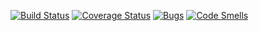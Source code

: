 [![Build Status](https://travis-ci.org/danyakotik228/test3.svg?branch=master)](https://travis-ci.org/danyakotik228/test3)
[![Coverage Status](https://coveralls.io/repos/github/Danyakotik228/test3/badge.svg?branch=master)](https://coveralls.io/github/Danyakotik228/test3?branch=master)
[![Bugs](https://sonarcloud.io/api/project_badges/measure?project=Danyakotik228_test3&metric=bugs)](https://sonarcloud.io/dashboard?id=Danyakotik228_test3)
[![Code Smells](https://sonarcloud.io/api/project_badges/measure?project=Danyakotik228_test3&metric=code_smells)](https://sonarcloud.io/dashboard?id=Danyakotik228_test3)
